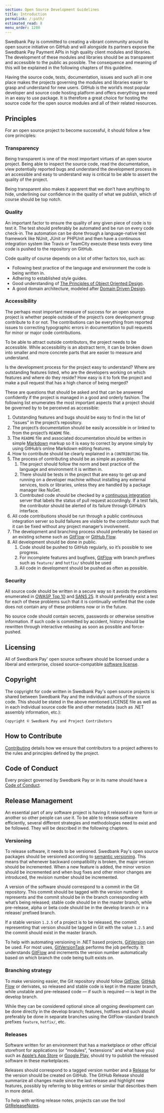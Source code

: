 ```yaml
---
section: Open Source Development Guidelines
title: Introduction
permalink: /:path/
estimated_read: 8
menu_order: 1200
---
```


Swedbank Pay is committed to creating a vibrant community around its open
source initiative on GitHub and will alongside its partners expose the Swedbank
Pay Payment APIs in high quality client modules and libraries. The development
of these modules and libraries should be as transparent and accessible to the
public as possible. The consequence and meaning of this will be explained in
the following chapters of this guideline.

Having the source code, tests, documentation, issues and such all in one place
makes the projects governing the modules and libraries easier to grasp and
understand for new users. GitHub is the world’s most popular developer and
source code hosting platform and offers everything we need in an easy to use
package. It is therefore a great choice for hosting the source code for the
open source modules and all of their related resources.

## Principles

For an open source project to become successful, it should follow a few core
principles:

### Transparency

Being transparent is one of the most important virtues of an open source
project. Being able to inspect the source code, read the documentation, view
potentially reported bugs and understand the development process in an
accessible and easy to understand way is critical to be able to assert the
quality of the project.

Being transparent also makes it apparent that we don’t have anything to hide,
underlining our confidence in the quality of what we publish, which of course
should be top notch.

### Quality

An important factor to ensure the quality of any given piece of code is to
test it. The test should preferably be automated and be run on every code
check-in. The automation can be done through a language-native test framework
like NUnit, JUnit or PHPUnit and then have a continuous integration system like
Travis or TeamCity execute these tests every time code is pushed to the
repository on GitHub.

Code quality of course depends on a lot of other factors too, such as:

*   Following best practice of the language and environment the code is being
    written in.
*   Adhering to established style guides.
*   Good understanding of
    [The Principles of Object Oriented Design][principles-of-object-oriented-design].
*   A good domain architecture, modeled after
    [Domain Driven Design][domain-driven-design].

### Accessibility

The perhaps most important measure of success for an open source project is
whether people outside of the project’s core development group contribute to
it or not. The contributions can be everything from reported issues to
correcting typographic errors in documentation to pull requests for minor or
major code contributions.

To be able to attract outside contributors, the project needs to be
accessible. While accessibility is an abstract term, it can be broken
down into smaller and more concrete parts that are easier to measure and
understand.

Is the development process for the project easy to understand? Where are
outstanding features listed, who are the developers working on which features
and where do they reside? How easy is it to fork the project and make a pull
request that has a high chance of being merged?

These are questions that should be asked and that can be answered confidently
if the project is managed in a good and orderly fashion. The following list
enumerates the most important aspects that a project should be governed by to
be perceived as accessible:

1.  Outstanding features and bugs should be easy to find in the list of “issues”
    in the project’s repository.
2.  The project’s documentation should be easily accessible in or linked to from
    the project’s `README` file.
3.  The `README` file and associated documentation should be written in simple
    [Markdown][markdown] markup so it is easy to correct by anyone simply by
    using GitHub’s online Markdown editing features.
4.  How to contribute should be clearly explained in a `CONTRIBUTING` file.
5.  The process of contributing should be as simple as possible.
    1.  The project should follow the norm and best practice of the language and
        environment it is written in.
    2.  There should be tests in the project that are easy to get up and running
        on a developer machine without installing any external services, tools or
        libraries, unless they are handled by a package manager like NuGet.
    3.  Contributed code should be checked by a
        [continuous integration][continuous-integration] server that labels the
        status of pull request accordingly. If a test fails, the contributor
        should be alerted of its failure through GitHub’s interface.
6.  All code contributions should be run through a public continuous integration
    server so build failures are visible to the contributor such that it can be
    fixed without any project manager’s involvement.
7.  The development and branching process should preferably be based on an
    existing scheme such as [GitFlow][gitflow] or [GitHub Flow][github-flow].
8.  All development should be done in public.
    1.  Code should be pushed to GitHub regularly, so it’s possible to see
        progress.
    2.  For incomplete features and bugfixes, [GitFlow][gitflow] with branch
        prefixes such as `feature/` and `hotfix/` should be used
    3.  All code in development should be pushed as often as possible.

### Security

All source code should be written in a secure way so it avoids the problems
enumerated in [OWASP Top 10][owasp-top-10] and [SANS 25][sans-25]. It should
preferably exist a test for each of these problems such that it is continually
verified that the code does not contain any of these problems now or in the
future.

No source code should contain secrets, passwords or otherwise sensitive
information. If such code is committed by accident, history should be
rewritten through interactive rebasing as soon as possible and force-pushed.

## Licensing

All of Swedbank Pay' open source software should be licensed under a liberal and
enterprise, closed source-compatible [software license][software-license].

## Copyright

The copyright for code written in Swedbank Pay's open source projects is shared
between Swedbank Pay and the individual authors of the source code. This should
be stated in the above mentioned LICENSE file as well as in each individual
source code file and other metadata (such as .NET assembly information, etc.):

`Copyright © Swedbank Pay and Project Contributors`

## How to Contribute

[Contributing][contributing] details how we ensure that contributors to a
project adheres to the rules and principles defined by the project.

## Code of Conduct

Every project governed by Swedbank Pay or in its name should have a
[Code of Conduct][code-of-conduct].

## Release Management

An essential part of any software project is having it released in one form or
another so other people can use it. To be able to release software efficiently,
several different strategies and methodologies need to exist and be followed.
They will be described in the following chapters.

### Versioning

To release software, it needs to be versioned. Swedbank Pay's open source
packages should be versioned according to [semantic
versioning][semantic-versioning]. This means that whenever backward
compatibility is broken, the major version should be incremented. When a new
feature is added, the minor version should be incremented and when bug fixes and
other minor changes are introduced, the revision number should be incremented.

A version of the software should correspond to a commit in the Git repository.
This commit should be tagged with the version number it represents and the
commit should be in the branch corresponding with what’s being released;
stable code should be in the master branch, while pre-release, alpha or beta
code should be in the develop branch or in a release/ prefixed branch.

If a stable version `1.2.5` of a project is to be released, the commit
representing that version should be tagged in Git with the value `1.2.5`
and the commit should exist in the master branch.

To help with automating versioning in .NET based projects,
[GitVersion][git-version] can be used. For most uses,
[GitVersionTask][gitversion-task] performs the job perfectly.
It understands [GitFlow][gitflow] and increments the version number
automatically based on which branch the code being built exists on.

### Branching strategy

To make versioning easier, the Git repository should follow [GitFlow][gitflow],
[GitHub Flow][github-flow] or derivates, so released and stable code is kept in
 the master branch, while unstable and pre-released code
  — if such is required — is kept in the develop branch.

While they can be considered optional since all ongoing development can be
done directly in the develop branch; features, hotfixes and such should
preferably be done in separate branches using the GitFlow-standard branch
prefixes `feature`, `hotfix/`, etc.

### Releases

Software written for an environment that has a marketplace or other
official storefront for applications
(or “modules”, “extensions” and what have you) such as
[Apple’s App Store][apple-app-store] or [Google Play][google-play],
should try to publish the released software in these marketplaces.

Releases should correspond to a tagged version number and a [Release][release]
for the version should be created on GitHub. The GitHub Release should
summarize all changes made since the last release and highlight new features,
possibly by referring to blog entries or similar that describes them in more
detail.

To help with writing release notes, projects can use the tool
[GitReleaseNotes][git-release-notes].

[apple-app-store]: https://appstore.com/
[code-of-conduct]: /resources/development-guidelines/code-of-conduct
[continuous-integration]: https://en.wikipedia.org/wiki/Continuous_integration
[contributing]: /resources/development-guidelines/contributing
[domain-driven-design]: https://martinfowler.com/tags/domain%20driven%20design.html
[git-release-notes]: https://github.com/GitTools/GitReleaseNotes
[git-version]: https://github.com/GitTools/GitVersion
[gitflow]: https://www.atlassian.com/git/tutorials/comparing-workflows/gitflow-workflow/
[github-flow]: https://guides.github.com/introduction/flow/
[gitversion-task]: https://www.nuget.org/packages/GitVersionTask
[google-play]: https://play.google.com/store
[markdown]: https://help.github.com/articles/github-flavored-markdown
[owasp-top-10]: https://owasp.org/www-project-top-ten/
[principles-of-object-oriented-design]: https://wiki.c2.com/?PrinciplesOfObjectOrientedDesign
[release]: https://help.github.com/articles/creating-releases
[sans-25]: https://www.sans.org/top25-software-errors/
[semantic-versioning]: https://semver.org/
[software-license]: /resources/development-guidelines/license
